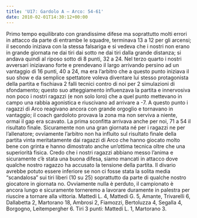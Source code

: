 ```yaml
---
title: 'U17: Gardolo A – Arco: 54-61'
date: 2010-02-01T14:30:12+00:00
---
```

Primo tempo equilibrato con grandissime difese ma soprattutto molti errori in attacco da parte di entrambe le squadre, terminava 13 a 12 per gli arcensi; il secondo iniziava con la stessa falsariga e si vedeva che i nostri non erano in grande giornata ne dai tiri dai sotto ne dai tiri dalla grande distanza; si andava quindi al riposo sotto di 8 punti, 32 a 24. Nel terzo quarto i nostri avversari iniziavano forte e prendevano il largo arrivando persino ad un vantaggio di 16 punti, 40 a 24, ma era l’arbitro che a questo punto iniziava il suo show e da semplice spettatore voleva diventare lui stesso protagonista della partita e fischiava 2 falli tecnici contro di noi per 2 simulazioni di sfondamento; questo suo atteggiamento influenzava la partita e innervosiva non poco i nostri ragazzi (e non solo loro) che a quel punto mettevano in campo una rabbia agonistica e riuscivano ad arrivare a -7. A questo punto i ragazzi di Arco reagivano ancora con grande orgoglio e tornavano in vantaggio; il coach gardoloto provava la zona ma non serviva a niente, ormai il gap era scavato. La prima sconfitta arrivava anche per noi, 71 a 54 il risultato finale. Sicuramente non una gran giornata né per i ragazzi ne per l’allenatore; ovviamente l’arbitro non ha influito sul risultato finale della partita vinta meritatamente dai ragazzi di Arco che hanno giocato molto bene con grinta e hanno dimostrato anche un’ottima tecnica oltre che una superiorità fisica. Credo che i nostri ragazzi abbiano messo l’anima e sicuramente c’è stata una buona difesa, siamo mancati in attacco dove qualche nostro ragazzo ha accusato la tensione della partita. Il divario avrebbe potuto essere inferiore se non ci fosse stata la solita media “scandalosa” sui tiri liberi (10 su 25) soprattutto da parte di qualche nostro giocatore in giornata no. Ovviamente nulla è perduto, il campionato è ancora lungo e sicuramente torneremo a lavorare duramente in palestra per riuscire a tornare alla vittoria.
Mattedi L. 4, Mattedi G. 5, Amante, Trivarelli 6, Dallabetta 2, Martorano 18, Ambrosi 2, Fiamozzi, Bertoluzza 4, Segalla 4, Borgogno, Leitempergher 6. Tiri 3 punti: Mattedi L. 1, Martorano 3.